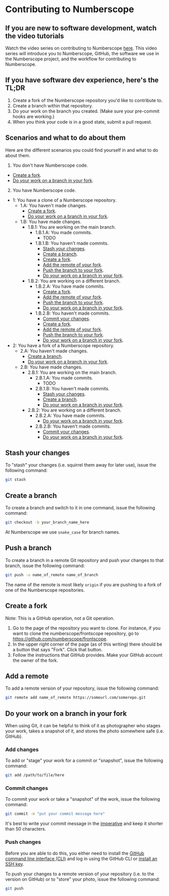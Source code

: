 # Contributing to Numberscope

## If you are new to software development, watch the video tutorials

Watch the video series on contributing to Numberscope
[here](https://www.youtube.com/playlist?list=PLA4KIQBQQRb5ccOdr9v0iLw_fKHup1PkU).
This video series will introduce you to Numberscope, GitHub, the software we
use in the Numberscope project, and the workflow for contributing to
Numberscope.

## If you have software dev experience, here's the TL;DR

1. Create a fork of the Numberscope repository you'd like to contribute to.
2. Create a branch within that repository.
3. Do your work on the branch you created. (Make sure your pre-commit hooks
   are working.)
4. When you think your code is in a good state, submit a pull request.

## Scenarios and what to do about them

Here are the different scenarios you could find yourself in and what to do
about them.

1. You don't have Numberscope code.

-   [Create a fork](#create-a-fork).
-   [Do your work on a branch in your fork](#do-your-work-on-a-branch-in-your-fork).

2. You have Numberscope code.

-   1: You have a clone of a Numberscope repository.
    -   1.A: You haven't made changes.
        -   [Create a fork](#create-a-fork).
        -   [Do your work on a branch in your fork](#do-your-work-on-a-branch-in-your-fork).
    -   1.B: You have made changes.
        -   1.B.1: You are working on the main branch.
            -   1.B.1.A: You made commits.
                -   TODO
            -   1.B.1.B: You haven't made commits.
                -   [Stash your changes](#stash-your-changes).
                -   [Create a branch](#create-a-branch).
                -   [Create a fork](#create-a-fork).
                -   [Add the remote of your fork](#add-a-remote).
                -   [Push the branch to your fork](#push-a-branch).
                -   [Do your work on a branch in your fork](#do-your-work-on-a-branch-in-your-fork).
        -   1.B.2: You are working on a different branch.
            -   1.B.2.A: You have made commits.
                -   [Create a fork](#create-a-fork).
                -   [Add the remote of your fork](#add-a-remote).
                -   [Push the branch to your fork](#push-a-branch).
                -   [Do your work on a branch in your fork](#do-your-work-on-a-branch-in-your-fork).
            -   1.B.2.B: You haven't made commits.
                -   [Commit your changes](#commit-changes).
                -   [Create a fork](#create-a-fork).
                -   [Add the remote of your fork](#add-a-remote).
                -   [Push the branch to your fork](#push-a-branch).
                -   [Do your work on a branch in your fork](#do-your-work-on-a-branch-in-your-fork).
-   2: You have a fork of a Numberscope repository.
    -   2.A: You haven't made changes.
        -   [Create a branch](#create-a-branch).
        -   [Do your work on a branch in your fork](#do-your-work-on-a-branch-in-your-fork).
    -   2.B: You have made changes.
        -   2.B.1: You are working on the main branch.
            -   2.B.1.A: You made commits.
                -   TODO
            -   2.B.1.B: You haven't made commits.
                -   [Stash your changes](#stash-your-changes).
                -   [Create a branch](#create-a-branch).
                -   [Do your work on a branch in your fork](#do-your-work-on-a-branch-in-your-fork).
        -   2.B.2: You are working on a different branch.
            -   2.B.2.A: You have made commits.
                -   [Do your work on a branch in your fork](#do-your-work-on-a-branch-in-your-fork).
            -   2.B.2.B: You haven't made commits.
                -   [Commit your changes](#commit-changes).
                -   [Do your work on a branch in your fork](#do-your-work-on-a-branch-in-your-fork).

## Stash your changes

To "stash" your changes (i.e. squirrel them away for later use), issue the
following command:

```sh
git stash
```

## Create a branch

To create a branch and switch to it in one command, issue the following
command:

```sh
git checkout -b your_branch_name_here
```

At Numberscope we use `snake_case` for branch names.

## Push a branch

To create a branch in a remote Git repository and push your changes to that
branch, issue the following command:

```sh
git push -u name_of_remote name_of_branch
```

The name of the remote is most likely `origin` if you are pushing to a fork of
one of the Numberscope repositories.

## Create a fork

Note: This is a GitHub operation, not a Git operation.

1. Go to the page of the repository you want to clone. For instance, if you
   want to clone the numberscope/frontscope repository, go to
   https://github.com/numberscope/frontscope.
2. In the upper right corner of the page (as of this writing) there should be
   a button that says "Fork". Click that button.
3. Follow the instructions that GitHub provides. Make your GitHub account the
   owner of the fork.

## Add a remote

To add a remote version of your repository, issue the following command:

```sh
git remote add name_of_remote https://someurl.com/somerepo.git
```

## Do your work on a branch in your fork

When using Git, it can be helpful to think of it as photographer who stages
your work, takes a snapshot of it, and stores the photo somewhere safe (i.e.
GitHub).

### Add changes

To add or "stage" your work for a commit or "snapshot", issue the following
command:

```sh
git add /path/to/file/here
```

### Commit changes

To commit your work or take a "snapshot" of the work, issue the following
command:

```sh
git commit -m "put your commit message here"
```

It's best to write your commit message in the
[imperative](https://en.wikipedia.org/wiki/Imperative_mood) and keep it
shorter than 50 characters.

### Push changes

Before you are able to do this, you either need to install the
[GitHub command line interface (CLI)](https://cli.github.com/) and log in
using the GitHub CLI or
[install an SSH key](https://docs.github.com/en/authentication/connecting-to-github-with-ssh/adding-a-new-ssh-key-to-your-github-account).

To push your changes to a remote version of your repository (i.e. to the
version on GitHub) or to "store" your photo, issue the following command:

```sh
git push
```
